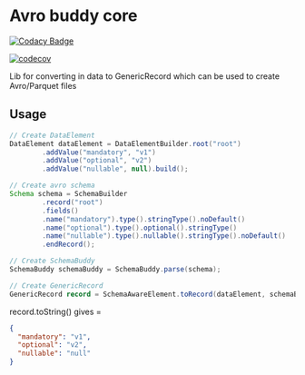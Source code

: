 # Avro buddy core

[![Codacy Badge](https://api.codacy.com/project/badge/Grade/e379161d7d634f46926aa31df4b6cc99)](https://www.codacy.com/manual/hadrien-kohl/avro-buddy-core?utm_source=github.com&amp;utm_medium=referral&amp;utm_content=statisticsnorway/avro-buddy-core&amp;utm_campaign=Badge_Grade)

[![codecov](https://codecov.io/gh/statisticsnorway/avro-buddy-core/branch/develop/graph/badge.svg)](https://codecov.io/gh/statisticsnorway/avro-buddy-core)

Lib for converting in data to GenericRecord which can be used to create Avro/Parquet files  

## Usage

```java
// Create DataElement 
DataElement dataElement = DataElementBuilder.root("root")
        .addValue("mandatory", "v1")
        .addValue("optional", "v2")
        .addValue("nullable", null).build();

// Create avro schema  
Schema schema = SchemaBuilder
        .record("root")
        .fields()
        .name("mandatory").type().stringType().noDefault()
        .name("optional").type().optional().stringType()
        .name("nullable").type().nullable().stringType().noDefault()
        .endRecord();

// Create SchemaBuddy  
SchemaBuddy schemaBuddy = SchemaBuddy.parse(schema);

// Create GenericRecord
GenericRecord record = SchemaAwareElement.toRecord(dataElement, schemaBuddy);

```
record.toString() gives =

```json
{
  "mandatory": "v1",
  "optional": "v2",
  "nullable": "null"
}
```
